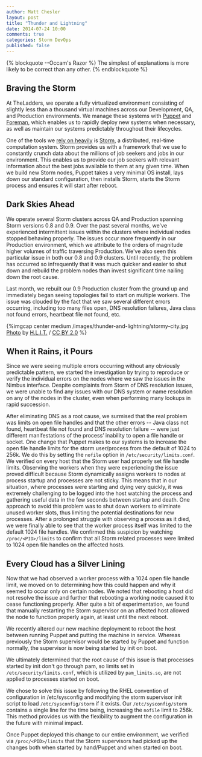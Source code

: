 ```yaml
---
author: Matt Chesler
layout: post
title: "Thunder and Lightning"
date: 2014-07-24 10:00
comments: true
categories: Storm DevOps
published: false
---
```

{% blockquote --Occam's Razor %}
The simplest of explanations is more likely to be correct than any other.
{% endblockquote %}

## Braving the Storm

At TheLadders, we operate a fully virtualized environment consisting of slightly less than a thousand virtual machines across our Development, QA, and Production environments.  We manage these systems with [Puppet](http://puppetlabs.com) and [Foreman](http://theforeman.org), which enables us to rapidly deploy new systems when necessary, as well as maintain our systems predictably throughout their lifecycles.

One of the tools we [rely on heavily](http://dev.theladders.com/categories/storm/) is [Storm](https://storm.incubator.apache.org), a distributed, real-time computation system.  Storm provides us with a framework that we use to constantly crunch data about the millions of job seekers and jobs in our environment.  This enables us to provide our job seekers with relevant information about the best jobs available to them at any given time.  When we build new Storm nodes, Puppet takes a very minimal OS install, lays down our standard configuration, then installs Storm, starts the Storm process and ensures it will start after reboot.

## Dark Skies Ahead

We operate several Storm clusters across QA and Production spanning Storm versions 0.8 and 0.9.  Over the past several months, we've experienced intermittent issues within the clusters where individual nodes stopped behaving properly.  The issues occur more frequently in our Production environment, which we attribute to the orders of magnitude higher volumes of traffic traversing Production.  We've also seen this particular issue in both our 0.8 and 0.9 clusters.  Until recently, the problem has occurred so infrequently that it was much quicker and easier to shut down and rebuild the problem nodes than invest significant time nailing down the root cause.

Last month, we rebuilt our 0.9 Production cluster from the ground up and immediately began seeing topologies fail to start on multiple workers.  The issue was clouded by the fact that we saw several different errors occurring, including too many files open, DNS resolution failures, Java class not found errors, heartbeat file not found, etc.

{%imgcap center medium /images/thunder-and-lightning/stormy-city.jpg [Photo](https://www.flickr.com/photos/29311691@N05/7653430352) by [H.L.I.T.](https://www.flickr.com/photos/29311691@N05/) / [CC BY 2.0](http://creativecommons.org/licenses/by/2.0/) %}

## When it Rains, it Pours

Since we were seeing multiple errors occurring without any obviously predictable pattern, we started the investigation by trying to reproduce or verify the individual errors on the nodes where we saw the issues in the Nimbus interface.  Despite complaints from Storm of DNS resolution issues, we were unable to find any issues with our DNS system or name resolution on any of the nodes in the cluster, even when performing many lookups in rapid succession.

After eliminating DNS as a root cause, we surmised that the real problem was limits on open file handles and that the other errors -- Java class not found, heartbeat file not found and DNS resolution failure -- were just different manifestations of the process’ inability to open a file handle or socket.  One change that Puppet makes to our systems is to increase the open file handle limits for the storm user/process from the default of 1024 to 256k.  We do this by setting the `nofile` option in `/etc/security/limits.conf`.  We verified on every host that the Storm user had properly set file handle limits.  Observing the workers when they were experiencing the issue proved difficult because Storm dynamically assigns workers to nodes at process startup and processes are not sticky.  This means that in our situation, where processes were starting and dying very quickly, it was extremely challenging to be logged into the host watching the process and gathering useful data in the few seconds between startup and death.  One approach to avoid this problem was to shut down workers to eliminate unused worker slots, thus limiting the potential destinations for new processes.  After a prolonged struggle with observing a process as it died, we were finally able to see that the worker process itself was limited to the default 1024 file handles.  We confirmed this suspicion by watching `/proc/<PID>/limits` to confirm that all Storm related processes were limited to 1024 open file handles on the affected hosts.

## Every Cloud has a Silver Lining

Now that we had observed a worker process with a 1024 open file handle limit, we moved on to determining how this could happen and why it seemed to occur only on certain nodes.  We noted that rebooting a host did not resolve the issue and further that rebooting a working node caused it to cease functioning properly.  After quite a bit of experimentation, we found that manually restarting the Storm supervisor on an affected host allowed the node to function properly again, at least until the next reboot.

We recently altered our new machine deployment to reboot the host between running Puppet and putting the machine in service.  Whereas previously the Storm supervisor would be started by Puppet and function normally, the supervisor is now being started by init on boot.

We ultimately determined that the root cause of this issue is that processes started by init don't go through pam, so limits set in `/etc/security/limits.conf`, which is utilized by `pam_limits.so`, are not applied to processes started on boot.

We chose to solve this issue by following the RHEL convention of configuration in /etc/sysconfig and modifying the storm supervisor init script to load `/etc/sysconfig/storm` if it exists.  Our `/etc/sysconfig/storm` contains a single line for the time being, increasing the `nofile` limit to 256k.  This method provides us with the flexibility to augment the configuration in the future with minimal impact.

Once Puppet deployed this change to our entire environment, we verified via `/proc/<PID>/limits` that the Storm supervisors had picked up the changes both when started by hand/Puppet and when started on boot.
